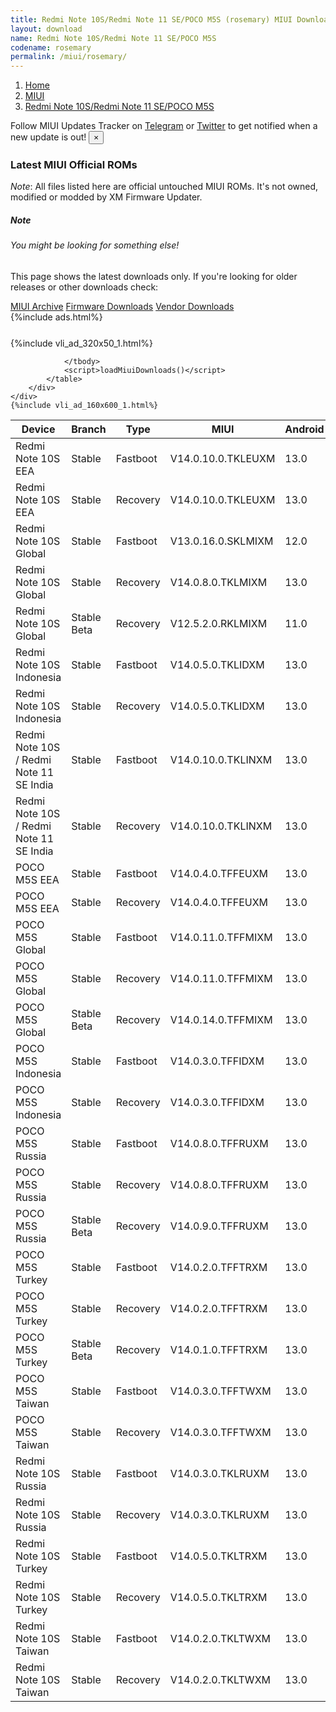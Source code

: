 ```yaml
---
title: Redmi Note 10S/Redmi Note 11 SE/POCO M5S (rosemary) MIUI Downloads
layout: download
name: Redmi Note 10S/Redmi Note 11 SE/POCO M5S
codename: rosemary
permalink: /miui/rosemary/
---
```

<nav aria-label="breadcrumb">
    <ol class="breadcrumb">
        <li class="breadcrumb-item"><a href="/">Home</a></li>
        <li class="breadcrumb-item"><a href="/miui/">MIUI</a></li>
        <li class="breadcrumb-item active" aria-current="page"><a href="/miui/rosemary/">Redmi Note 10S/Redmi Note 11 SE/POCO M5S</a></li>
    </ol>
</nav>
<div class="alert alert-primary alert-dismissible fade show" role="alert">
    Follow MIUI Updates Tracker on <a href="https://t.me/MIUIUpdatesTracker" class="alert-link">Telegram</a>
     or <a href="https://twitter.com/MiFwUpdater" class="alert-link">Twitter</a> to get notified when a new update is out!
    <button type="button" class="close" data-dismiss="alert" aria-label="Close">
        <span aria-hidden="true">&times;</span>
    </button>
</div>

### Latest MIUI Official ROMs
*Note*: All files listed here are official untouched MIUI ROMs. It's not owned, modified or modded by XM Firmware Updater.
<div class="card">
  <div class="card-body">
    <h5 class="card-title">Note</h5>
    <h6 class="card-subtitle mb-2 text-muted">You might be looking for something else!</h6>
    <p class="card-text">This page shows the latest downloads only.
     If you're looking for older releases or other downloads check:</p>
    <a href="/archive/miui/rosemary/" class="card-link">MIUI Archive</a>
    <a href="/firmware/rosemary/" class="card-link">Firmware Downloads</a>
    <a href="/vendor/rosemary/" class="card-link">Vendor Downloads</a>
  </div>
</div>
{%include ads.html%}
<div class="row justify-content-center">
    <div class="col-10">
        <div class="table-responsive-md" style="margin-top: 25px;">
            {%include vli_ad_320x50_1.html%}
            <table id="miui" class="display dt-responsive nowrap compact table table-striped table-hover table-sm">
                <thead class="thead-dark">
                    <tr>
                        <th data-ref="device">Device</th>
                        <th data-ref="branch">Branch</th>
                        <th data-ref="type">Type</th>
                        <th data-ref="miui">MIUI</th>
                        <th data-ref="android">Android</th>
                        <th data-ref="size">Size</th>
                        <th data-ref="size">Date</th>
                        <th data-ref="link">Link</th>
                    </tr>
                </thead>
                <tbody>
                <tr><td>Redmi Note 10S EEA</td><td>Stable</td><td>Fastboot</td><td>V14.0.10.0.TKLEUXM</td><td>13.0</td><td>6.5 GB</td><td>2024-02-01</td><td><a href="/miui/rosemary/stable/V14.0.10.0.TKLEUXM/">Download</a></td></tr>
<tr><td>Redmi Note 10S EEA</td><td>Stable</td><td>Recovery</td><td>V14.0.10.0.TKLEUXM</td><td>13.0</td><td>3.8 GB</td><td>2024-02-23</td><td><a href="/miui/rosemary/stable/V14.0.10.0.TKLEUXM/">Download</a></td></tr>
<tr><td>Redmi Note 10S Global</td><td>Stable</td><td>Fastboot</td><td>V13.0.16.0.SKLMIXM</td><td>12.0</td><td>6.9 GB</td><td>2023-10-18</td><td><a href="/miui/rosemary/stable/V13.0.16.0.SKLMIXM/">Download</a></td></tr>
<tr><td>Redmi Note 10S Global</td><td>Stable</td><td>Recovery</td><td>V14.0.8.0.TKLMIXM</td><td>13.0</td><td>3.7 GB</td><td>2023-11-20</td><td><a href="/miui/rosemary/stable/V14.0.8.0.TKLMIXM/">Download</a></td></tr>
<tr><td>Redmi Note 10S Global</td><td>Stable Beta</td><td>Recovery</td><td>V12.5.2.0.RKLMIXM</td><td>11.0</td><td>2.5 GB</td><td>2021-05-06</td><td><a href="/miui/rosemary/stable beta/V12.5.2.0.RKLMIXM/">Download</a></td></tr>
<tr><td>Redmi Note 10S Indonesia</td><td>Stable</td><td>Fastboot</td><td>V14.0.5.0.TKLIDXM</td><td>13.0</td><td>6.0 GB</td><td>2024-04-14</td><td><a href="/miui/rosemary/stable/V14.0.5.0.TKLIDXM/">Download</a></td></tr>
<tr><td>Redmi Note 10S Indonesia</td><td>Stable</td><td>Recovery</td><td>V14.0.5.0.TKLIDXM</td><td>13.0</td><td>3.7 GB</td><td>2024-05-20</td><td><a href="/miui/rosemary/stable/V14.0.5.0.TKLIDXM/">Download</a></td></tr>
<tr><td>Redmi Note 10S / Redmi Note 11 SE India</td><td>Stable</td><td>Fastboot</td><td>V14.0.10.0.TKLINXM</td><td>13.0</td><td>5.6 GB</td><td>2024-06-07</td><td><a href="/miui/rosemary/stable/V14.0.10.0.TKLINXM/">Download</a></td></tr>
<tr><td>Redmi Note 10S / Redmi Note 11 SE India</td><td>Stable</td><td>Recovery</td><td>V14.0.10.0.TKLINXM</td><td>13.0</td><td>3.7 GB</td><td>2024-06-15</td><td><a href="/miui/rosemary/stable/V14.0.10.0.TKLINXM/">Download</a></td></tr>
<tr><td>POCO M5S EEA</td><td>Stable</td><td>Fastboot</td><td>V14.0.4.0.TFFEUXM</td><td>13.0</td><td>6.7 GB</td><td>2024-04-18</td><td><a href="/miui/rosemary/stable/V14.0.4.0.TFFEUXM/">Download</a></td></tr>
<tr><td>POCO M5S EEA</td><td>Stable</td><td>Recovery</td><td>V14.0.4.0.TFFEUXM</td><td>13.0</td><td>3.8 GB</td><td>2024-05-24</td><td><a href="/miui/rosemary/stable/V14.0.4.0.TFFEUXM/">Download</a></td></tr>
<tr><td>POCO M5S Global</td><td>Stable</td><td>Fastboot</td><td>V14.0.11.0.TFFMIXM</td><td>13.0</td><td>6.7 GB</td><td>2024-03-04</td><td><a href="/miui/rosemary/stable/V14.0.11.0.TFFMIXM/">Download</a></td></tr>
<tr><td>POCO M5S Global</td><td>Stable</td><td>Recovery</td><td>V14.0.11.0.TFFMIXM</td><td>13.0</td><td>3.8 GB</td><td>2024-03-18</td><td><a href="/miui/rosemary/stable/V14.0.11.0.TFFMIXM/">Download</a></td></tr>
<tr><td>POCO M5S Global</td><td>Stable Beta</td><td>Recovery</td><td>V14.0.14.0.TFFMIXM</td><td>13.0</td><td>3.8 GB</td><td>2024-07-01</td><td><a href="/miui/rosemary/stable beta/V14.0.14.0.TFFMIXM/">Download</a></td></tr>
<tr><td>POCO M5S Indonesia</td><td>Stable</td><td>Fastboot</td><td>V14.0.3.0.TFFIDXM</td><td>13.0</td><td>6.1 GB</td><td>2024-01-07</td><td><a href="/miui/rosemary/stable/V14.0.3.0.TFFIDXM/">Download</a></td></tr>
<tr><td>POCO M5S Indonesia</td><td>Stable</td><td>Recovery</td><td>V14.0.3.0.TFFIDXM</td><td>13.0</td><td>3.7 GB</td><td>2024-01-22</td><td><a href="/miui/rosemary/stable/V14.0.3.0.TFFIDXM/">Download</a></td></tr>
<tr><td>POCO M5S Russia</td><td>Stable</td><td>Fastboot</td><td>V14.0.8.0.TFFRUXM</td><td>13.0</td><td>6.3 GB</td><td>2024-04-03</td><td><a href="/miui/rosemary/stable/V14.0.8.0.TFFRUXM/">Download</a></td></tr>
<tr><td>POCO M5S Russia</td><td>Stable</td><td>Recovery</td><td>V14.0.8.0.TFFRUXM</td><td>13.0</td><td>3.8 GB</td><td>2024-04-18</td><td><a href="/miui/rosemary/stable/V14.0.8.0.TFFRUXM/">Download</a></td></tr>
<tr><td>POCO M5S Russia</td><td>Stable Beta</td><td>Recovery</td><td>V14.0.9.0.TFFRUXM</td><td>13.0</td><td>3.8 GB</td><td>2024-07-04</td><td><a href="/miui/rosemary/stable beta/V14.0.9.0.TFFRUXM/">Download</a></td></tr>
<tr><td>POCO M5S Turkey</td><td>Stable</td><td>Fastboot</td><td>V14.0.2.0.TFFTRXM</td><td>13.0</td><td>5.9 GB</td><td>2024-01-11</td><td><a href="/miui/rosemary/stable/V14.0.2.0.TFFTRXM/">Download</a></td></tr>
<tr><td>POCO M5S Turkey</td><td>Stable</td><td>Recovery</td><td>V14.0.2.0.TFFTRXM</td><td>13.0</td><td>3.7 GB</td><td>2024-01-23</td><td><a href="/miui/rosemary/stable/V14.0.2.0.TFFTRXM/">Download</a></td></tr>
<tr><td>POCO M5S Turkey</td><td>Stable Beta</td><td>Recovery</td><td>V14.0.1.0.TFFTRXM</td><td>13.0</td><td>3.7 GB</td><td>2023-06-25</td><td><a href="/miui/rosemary/stable beta/V14.0.1.0.TFFTRXM/">Download</a></td></tr>
<tr><td>POCO M5S Taiwan</td><td>Stable</td><td>Fastboot</td><td>V14.0.3.0.TFFTWXM</td><td>13.0</td><td>5.6 GB</td><td>2024-01-11</td><td><a href="/miui/rosemary/stable/V14.0.3.0.TFFTWXM/">Download</a></td></tr>
<tr><td>POCO M5S Taiwan</td><td>Stable</td><td>Recovery</td><td>V14.0.3.0.TFFTWXM</td><td>13.0</td><td>3.7 GB</td><td>2024-02-29</td><td><a href="/miui/rosemary/stable/V14.0.3.0.TFFTWXM/">Download</a></td></tr>
<tr><td>Redmi Note 10S Russia</td><td>Stable</td><td>Fastboot</td><td>V14.0.3.0.TKLRUXM</td><td>13.0</td><td>6.1 GB</td><td>2023-08-23</td><td><a href="/miui/rosemary/stable/V14.0.3.0.TKLRUXM/">Download</a></td></tr>
<tr><td>Redmi Note 10S Russia</td><td>Stable</td><td>Recovery</td><td>V14.0.3.0.TKLRUXM</td><td>13.0</td><td>3.7 GB</td><td>2023-09-22</td><td><a href="/miui/rosemary/stable/V14.0.3.0.TKLRUXM/">Download</a></td></tr>
<tr><td>Redmi Note 10S Turkey</td><td>Stable</td><td>Fastboot</td><td>V14.0.5.0.TKLTRXM</td><td>13.0</td><td>5.9 GB</td><td>2024-04-19</td><td><a href="/miui/rosemary/stable/V14.0.5.0.TKLTRXM/">Download</a></td></tr>
<tr><td>Redmi Note 10S Turkey</td><td>Stable</td><td>Recovery</td><td>V14.0.5.0.TKLTRXM</td><td>13.0</td><td>3.8 GB</td><td>2024-05-13</td><td><a href="/miui/rosemary/stable/V14.0.5.0.TKLTRXM/">Download</a></td></tr>
<tr><td>Redmi Note 10S Taiwan</td><td>Stable</td><td>Fastboot</td><td>V14.0.2.0.TKLTWXM</td><td>13.0</td><td>5.7 GB</td><td>2023-11-17</td><td><a href="/miui/rosemary/stable/V14.0.2.0.TKLTWXM/">Download</a></td></tr>
<tr><td>Redmi Note 10S Taiwan</td><td>Stable</td><td>Recovery</td><td>V14.0.2.0.TKLTWXM</td><td>13.0</td><td>3.5 GB</td><td>2023-12-08</td><td><a href="/miui/rosemary/stable/V14.0.2.0.TKLTWXM/">Download</a></td></tr>

                </tbody>
                <script>loadMiuiDownloads()</script>
            </table>
        </div>
    </div>
    {%include vli_ad_160x600_1.html%}
</div>
